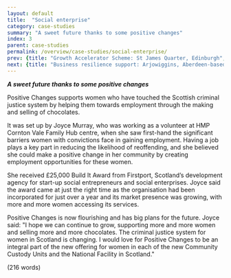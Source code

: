 ```yaml
---
layout: default
title:  "Social enterprise"
category: case-studies
summary: "A sweet future thanks to some positive changes"
index: 3
parent: case-studies
permalink: /overview/case-studies/social-enterprise/
prev: {title: "Growth Accelerator Scheme: St James Quarter, Edinburgh", url: "/overview/case-studies/growth-accelerator-scheme/" }
next: {title: "Business resilience support: Arjowiggins, Aberdeen-based paper mill saved from closure", url: "/overview/case-studies/business-resilience-support/" }
---
```


***A sweet future thanks to some positive changes***

Positive Changes supports women who have touched the Scottish criminal justice system by helping them towards employment through the making and selling of chocolates.  

It was set up by Joyce Murray, who was working as a volunteer at HMP Cornton Vale Family Hub centre, when she saw first-hand the significant barriers women with convictions face in gaining employment. Having a job plays a key part in reducing the likelihood of reoffending, and she believed she could make a positive change in her community by creating employment opportunities for these women.  

She received £25,000 Build It Award from Firstport, Scotland’s development agency for start-up social entrepreneurs and social enterprises. Joyce said the award came at just the right time as the organisation had been incorporated for just over a year and its market presence was growing, with more and more women accessing its services.  

Positive Changes is now flourishing and has big plans for the future. Joyce said: "I hope we can continue to grow, supporting more and more women and selling more and more chocolates. The criminal justice system for women in Scotland is changing. I would love for Positive Changes to be an integral part of the new offering for women in each of the new Community Custody Units and the National Facility in Scotland."  

(216 words)
